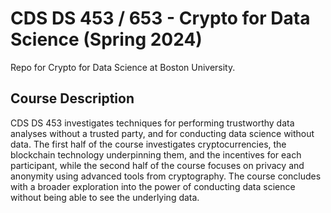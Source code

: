 # CDS DS 453 / 653 - Crypto for Data Science (Spring 2024)

Repo for Crypto for Data Science at Boston University.

## Course Description

CDS DS 453 investigates techniques for performing trustworthy data analyses without a trusted party, and for conducting data science without data. The first half of the course investigates cryptocurrencies, the blockchain technology underpinning them, and the incentives for each participant, while the second half of the course focuses on privacy and anonymity using advanced tools from cryptography. The course concludes with a broader exploration into the power of conducting data science without being able to see the underlying data.
